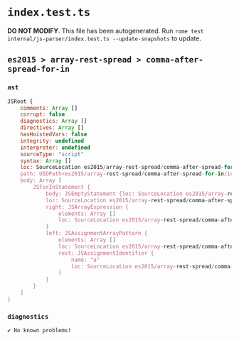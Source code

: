 # `index.test.ts`

**DO NOT MODIFY**. This file has been autogenerated. Run `rome test internal/js-parser/index.test.ts --update-snapshots` to update.

## `es2015 > array-rest-spread > comma-after-spread-for-in`

### `ast`

```javascript
JSRoot {
	comments: Array []
	corrupt: false
	diagnostics: Array []
	directives: Array []
	hasHoistedVars: false
	integrity: undefined
	interpreter: undefined
	sourceType: "script"
	syntax: Array []
	loc: SourceLocation es2015/array-rest-spread/comma-after-spread-for-in/input.js 1:0-2:0
	path: UIDPath<es2015/array-rest-spread/comma-after-spread-for-in/input.js>
	body: Array [
		JSForInStatement {
			body: JSEmptyStatement {loc: SourceLocation es2015/array-rest-spread/comma-after-spread-for-in/input.js 1:19-1:20}
			loc: SourceLocation es2015/array-rest-spread/comma-after-spread-for-in/input.js 1:0-1:20
			right: JSArrayExpression {
				elements: Array []
				loc: SourceLocation es2015/array-rest-spread/comma-after-spread-for-in/input.js 1:16-1:18
			}
			left: JSAssignmentArrayPattern {
				elements: Array []
				loc: SourceLocation es2015/array-rest-spread/comma-after-spread-for-in/input.js 1:5-1:12
				rest: JSAssignmentIdentifier {
					name: "a"
					loc: SourceLocation es2015/array-rest-spread/comma-after-spread-for-in/input.js 1:9-1:10 (a)
				}
			}
		}
	]
}
```

### `diagnostics`

```
✔ No known problems!

```
